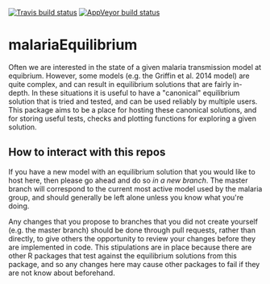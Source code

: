[![Travis build status](https://travis-ci.org/mrc-ide/malariaEquilibrium.svg?branch=master)](https://travis-ci.org/mrc-ide/malariaEquilibrium)
[![AppVeyor build status](https://ci.appveyor.com/api/projects/status/github/mrc-ide/malariaEquilibrium?branch=master&svg=true)](https://ci.appveyor.com/project/mrc-ide/malariaEquilibrium)

# malariaEquilibrium

Often we are interested in the state of a given malaria transmission model at
equibrium. However, some models (e.g. the Griffin et al. 2014 model) are quite
complex, and can result in equilibrium solutions that are fairly in-depth. In
these situations it is useful to have a "canonical" equilibrium solution that is
tried and tested, and can be used reliably by multiple users. This package aims
to be a place for hosting these canonical solutions, and for storing useful
tests, checks and plotting functions for exploring a given solution.

## How to interact with this repos

If you have a new model with an equilibrium solution that you would like to host
here, then please go ahead and do so *in a new branch*. The master branch will
correspond to the current most active model used by the malaria group, and
should generally be left alone unless you know what you're doing.

Any changes that you propose to branches that you did not create yourself (e.g.
the master branch) should be done through pull requests, rather than directly,
to give others the opportunity to review your changes before they are
implemented in code. This stipulations are in place because there are other R
packages that test against the equilibrium solutions from this package, and so
any changes here may cause other packages to fail if they are not know about
beforehand.
